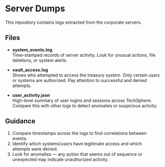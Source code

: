 #  Server Dumps

 This repository contains logs extracted from the corporate servers.

## Files

- **system_events.log**  
  Time-stamped records of server activity. Look for unusual actions, file deletions, or system alerts.

- **vault_access.log**  
  Shows who attempted to access the treasury system. Only certain users or systems are authorized. Pay attention to successful and denied attempts.

- **user_activity.json**  
  High-level summary of user logins and sessions across TechSphere. Compare this with other logs to detect anomalies or suspicious activity.


## Guidance

1. Compare timestamps across the logs to find correlations between events.  
2. Identify which systems/users have legitimate access and which attempts were denied.  
3. Look for anomalies — any action that seems out of sequence or unexpected may indicate unauthorized activity.  

